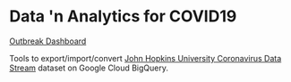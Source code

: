# Data 'n Analytics for COVID19

[Outbreak Dashboard](http://bit.ly/covid19_outbreak)

Tools to export/import/convert [John Hopkins University Coronavirus Data Stream](https://github.com/CSSEGISandData/COVID-19) dataset on Google Cloud BigQuery.


